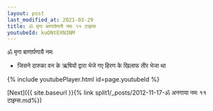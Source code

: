```yaml
---
layout: post
last_modified_at: 2021-03-29
title: ॐ मृगा बाणार्पणायै नमः ११ टाइम्स
youtubeId: kuONtEXN3NM
---
```

 
 
 ॐ मृगा बाणार्पणायै नमः  
 
 -  जिसने दारुका वन के ऋषियों द्वारा भेजे गए हिरण के खिलाफ तीर भेजा था 
 
  
 
  
 
 
 
 
 
 


{% include youtubePlayer.html id=page.youtubeId %}
 
[Next]({{ site.baseurl }}{% link  split1/_posts/2012-11-17-ॐ अनगाया नमः ११ टाइम्स.md%})
 
